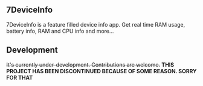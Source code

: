 ## 7DeviceInfo

7DeviceInfo is a feature filled device info app. Get real time RAM usage, battery info, RAM and CPU info and more...

## Development

~~It's currently under-development. Contributions are welcome.~~
 **THIS PROJECT HAS BEEN DISCONTINUED BECAUSE OF SOME REASON. SORRY FOR THAT**
 

